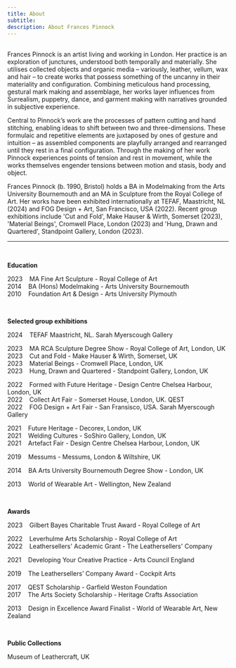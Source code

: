 ```yaml
---
title: About
subtitle: 
description: About Frances Pinnock
---
```



<br /> 
Frances Pinnock is an artist living and working in London. Her practice is an exploration of junctures, understood both temporally and materially. She utilises collected objects and organic media – variously, leather, vellum, wax and hair – to create works that possess something of the uncanny in their materiality and configuration. Combining meticulous hand processing, gestural mark making and assemblage, her works layer influences from Surrealism, puppetry, dance, and garment making with narratives grounded in subjective experience. 

Central to Pinnock’s work are the processes of pattern cutting and hand stitching, enabling ideas to shift between two and three-dimensions. These formulaic and repetitive elements are juxtaposed by ones of gesture and intuition – as assembled components are playfully arranged and rearranged until they rest in a final configuration. Through the making of her work Pinnock experiences points of tension and rest in movement, while the works themselves engender tensions between motion and stasis, body and object.

Frances Pinnock (b. 1990, Bristol) holds a BA in Modelmaking from the Arts University Bournemouth and an MA in Sculpture from the Royal College of Art. Her works have been exhibited internationally at TEFAF, Maastricht, NL (2024) and FOG Design + Art, San Francisco, USA (2022). Recent group exhibitions include 'Cut and Fold', Make Hauser & Wirth, Somerset (2023), 'Material Beings', Cromwell Place, London (2023) and 'Hung, Drawn and Quartered', Standpoint Gallery, London (2023). 

  _________________________________________________________________________________________________________                     
 

<br />

**Education**  

2023&nbsp;&nbsp;&nbsp; MA Fine Art Sculpture - Royal College of Art  
2014&nbsp;&nbsp;&nbsp; BA (Hons) Modelmaking - Arts University Bournemouth  
2010&nbsp;&nbsp;&nbsp; Foundation Art & Design - Arts University Plymouth  

<br />
 

**Selected group exhibitions** 

2024&nbsp;&nbsp;&nbsp; TEFAF Maastricht, NL. Sarah Myerscough Gallery  

2023&nbsp;&nbsp;&nbsp; MA RCA Sculpture Degree Show - Royal College of Art, London, UK  
2023&nbsp;&nbsp;&nbsp; Cut and Fold - Make Hauser & Wirth, Somerset, UK  
2023&nbsp;&nbsp;&nbsp; Material Beings - Cromwell Place, London, UK  
2023&nbsp;&nbsp;&nbsp; Hung, Drawn and Quartered - Standpoint Gallery, London, UK  

2022&nbsp;&nbsp;&nbsp; Formed with Future Heritage - Design Centre Chelsea Harbour, London, UK  
2022&nbsp;&nbsp;&nbsp; Collect Art Fair - Somerset House, London, UK. QEST  
2022&nbsp;&nbsp;&nbsp; FOG Design + Art Fair - San Fransisco, USA. Sarah Myerscough Gallery   

2021&nbsp;&nbsp;&nbsp; Future Heritage - Decorex, London, UK  
2021&nbsp;&nbsp;&nbsp; Welding Cultures - SoShiro Gallery, London, UK  
2021&nbsp;&nbsp;&nbsp; Artefact Fair - Design Centre Chelsea Harbour, London, UK  

2019&nbsp;&nbsp;&nbsp; Messums - Messums, London & Wiltshire, UK  

2014&nbsp;&nbsp;&nbsp; BA Arts University Bournemouth Degree Show - London, UK  

2013&nbsp;&nbsp;&nbsp; World of Wearable Art - Wellington, New Zealand  

<br /> 

  
**Awards** 

2023&nbsp;&nbsp;&nbsp; Gilbert Bayes Charitable Trust Award - Royal College of Art  

2022&nbsp;&nbsp;&nbsp; Leverhulme Arts Scholarship - Royal College of Art   
2022&nbsp;&nbsp;&nbsp; Leathersellers' Academic Grant - The Leathersellers' Company   

2021&nbsp;&nbsp;&nbsp; Developing Your Creative Practice - Arts Council England  

2019&nbsp;&nbsp;&nbsp; The Leathersellers’ Company Award - Cockpit Arts  

2017&nbsp;&nbsp;&nbsp; QEST Scholarship - Garfield Weston Foundation  
2017&nbsp;&nbsp;&nbsp; The Arts Society Scholarship - Heritage Crafts Association  

2013&nbsp;&nbsp;&nbsp; Design in Excellence Award Finalist - World of Wearable Art, New Zealand  

<br />   


**Public Collections** 

Museum of Leathercraft, UK  

<br />  










